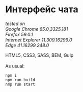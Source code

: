 # Интерфейс чата

_tested on<br>
Google Chrome 65.0.3325.181<br>
Firefox 59.0.1<br>
Internet Explorer 11.309.16299.0<br>
Edge 41.16299.248.0_

HTML5, CSS3, SASS, BEM, Gulp
<br>
<br>
As usual:

`npm i`<br>
`npm run build`<br>
`nmp run start`
